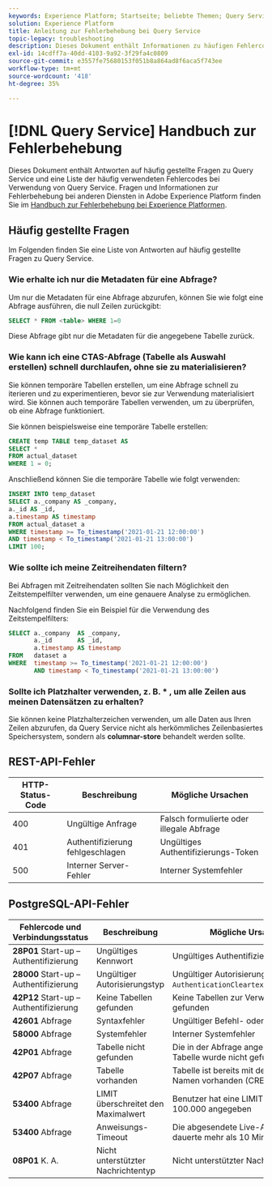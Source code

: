 ```yaml
---
keywords: Experience Platform; Startseite; beliebte Themen; Query Service; Query Service; Handbuch zur Fehlerbehebung; FAQ; Fehlerbehebung
solution: Experience Platform
title: Anleitung zur Fehlerbehebung bei Query Service
topic-legacy: troubleshooting
description: Dieses Dokument enthält Informationen zu häufigen Fehlercodes, auf die Sie stoßen, sowie zu den möglichen Ursachen.
exl-id: 14cdff7a-40dd-4103-9a92-3f29fa4c0809
source-git-commit: e3557fe75680153f051b8a864ad8f6aca5f743ee
workflow-type: tm+mt
source-wordcount: '418'
ht-degree: 35%

---
```


# [!DNL Query Service] Handbuch zur Fehlerbehebung

Dieses Dokument enthält Antworten auf häufig gestellte Fragen zu Query Service und eine Liste der häufig verwendeten Fehlercodes bei Verwendung von Query Service. Fragen und Informationen zur Fehlerbehebung bei anderen Diensten in Adobe Experience Platform finden Sie im [Handbuch zur Fehlerbehebung bei Experience Platformen](../landing/troubleshooting.md).

## Häufig gestellte Fragen

Im Folgenden finden Sie eine Liste von Antworten auf häufig gestellte Fragen zu Query Service.

### Wie erhalte ich nur die Metadaten für eine Abfrage?

Um nur die Metadaten für eine Abfrage abzurufen, können Sie wie folgt eine Abfrage ausführen, die null Zeilen zurückgibt:

```sql
SELECT * FROM <table> WHERE 1=0
```

Diese Abfrage gibt nur die Metadaten für die angegebene Tabelle zurück.

### Wie kann ich eine CTAS-Abfrage (Tabelle als Auswahl erstellen) schnell durchlaufen, ohne sie zu materialisieren?

Sie können temporäre Tabellen erstellen, um eine Abfrage schnell zu iterieren und zu experimentieren, bevor sie zur Verwendung materialisiert wird. Sie können auch temporäre Tabellen verwenden, um zu überprüfen, ob eine Abfrage funktioniert.

Sie können beispielsweise eine temporäre Tabelle erstellen:

```sql
CREATE temp TABLE temp_dataset AS
SELECT *
FROM actual_dataset
WHERE 1 = 0;
```

Anschließend können Sie die temporäre Tabelle wie folgt verwenden:

```sql
INSERT INTO temp_dataset
SELECT a._company AS _company,
a._id AS _id,
a.timestamp AS timestamp
FROM actual_dataset a
WHERE timestamp >= To_timestamp('2021-01-21 12:00:00')
AND timestamp < To_timestamp('2021-01-21 13:00:00')
LIMIT 100;
```

### Wie sollte ich meine Zeitreihendaten filtern?

Bei Abfragen mit Zeitreihendaten sollten Sie nach Möglichkeit den Zeitstempelfilter verwenden, um eine genauere Analyse zu ermöglichen.

Nachfolgend finden Sie ein Beispiel für die Verwendung des Zeitstempelfilters:

```sql
SELECT a._company  AS _company,
       a._id       AS _id,
       a.timestamp AS timestamp
FROM   dataset a
WHERE  timestamp >= To_timestamp('2021-01-21 12:00:00')
       AND timestamp < To_timestamp('2021-01-21 13:00:00')
```

### Sollte ich Platzhalter verwenden, z. B. * , um alle Zeilen aus meinen Datensätzen zu erhalten?

Sie können keine Platzhalterzeichen verwenden, um alle Daten aus Ihren Zeilen abzurufen, da Query Service nicht als herkömmliches Zeilenbasiertes Speichersystem, sondern als **columnar-store** behandelt werden sollte.

## REST-API-Fehler

| HTTP-Status-Code | Beschreibung | Mögliche Ursachen |
| ---------------- | ----------- | --------------- |
| 400 | Ungültige Anfrage | Falsch formulierte oder illegale Abfrage |
| 401 | Authentifizierung fehlgeschlagen | Ungültiges Authentifizierungs-Token |
| 500 | Interner Server-Fehler | Interner Systemfehler |

## PostgreSQL-API-Fehler

| Fehlercode und Verbindungsstatus | Beschreibung | Mögliche Ursache |
| ------------------------------- | ----------- | -------------- |
| **28P01** Start-up – Authentifizierung | Ungültiges Kennwort | Ungültiges Authentifizierungs-Token |
| **28000** Start-up – Authentifizierung | Ungültiger Autorisierungstyp | Ungültiger Autorisierungstyp. Muss `AuthenticationCleartextPassword`sein. |
| **42P12** Start-up – Authentifizierung | Keine Tabellen gefunden | Keine Tabellen zur Verwendung gefunden |
| **42601** Abfrage | Syntaxfehler | Ungültiger Befehl- oder Syntaxfehler |
| **58000** Abfrage | Systemfehler | Interner Systemfehler |
| **42P01** Abfrage | Tabelle nicht gefunden | Die in der Abfrage angegebene Tabelle wurde nicht gefunden |
| **42P07** Abfrage | Tabelle vorhanden | Tabelle ist bereits mit demselben Namen vorhanden (CREATE TABLE) |
| **53400** Abfrage | LIMIT überschreitet den Maximalwert | Benutzer hat eine LIMIT-Klausel über 100.000 angegeben |
| **53400** Abfrage | Anweisungs-Timeout | Die abgesendete Live-Anweisung dauerte mehr als 10 Minuten |
| **08P01** K. A. | Nicht unterstützter Nachrichtentyp | Nicht unterstützter Nachrichtentyp |
